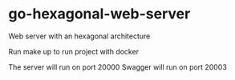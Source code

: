 # go-hexagonal-web-server
Web server with an hexagonal architecture 

Run make up to run project with docker

The server will run on port 20000
Swagger will run on port 20003

